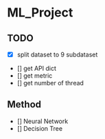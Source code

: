 # ML_Project
## TODO
- [x] split dataset to 9 subdataset
- [] get API dict
- [] get metric
- [] get number of thread

## Method 
- [] Neural Network
- [] Decision Tree
